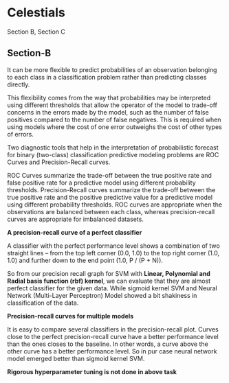 # Celestials
Section B, Section C


## Section-B

It can be more flexible to predict probabilities of an observation belonging to each class in a classification problem rather than predicting classes directly.

This flexibility comes from the way that probabilities may be interpreted using different thresholds that allow the operator of the model to trade-off concerns in the errors made by the model, such as the number of false positives compared to the number of false negatives. This is required when using models where the cost of one error outweighs the cost of other types of errors.

Two diagnostic tools that help in the interpretation of probabilistic forecast for binary (two-class) classification predictive modeling problems are ROC Curves and Precision-Recall curves.

ROC Curves summarize the trade-off between the true positive rate and false positive rate for a predictive model using different probability thresholds.
Precision-Recall curves summarize the trade-off between the true positive rate and the positive predictive value for a predictive model using different probability thresholds.
ROC curves are appropriate when the observations are balanced between each class, whereas precision-recall curves are appropriate for imbalanced datasets.

**A precision-recall curve of a perfect classifier**

A classifier with the perfect performance level shows a combination of two straight lines – from the top left corner (0.0, 1.0) to the top right corner (1.0, 1.0) and further down to the end point (1.0, P / (P + N)).

So from our precision recall graph for SVM with **Linear, Polynomial and Radial basis function (rbf) kernel**, we can evaluate that they are almost perfect classifier for the given data. While sigmoid kernel SVM and Neural Network (Multi-Layer Perceptron) Model showed a bit shakiness in classification of the data.

**Precision-recall curves for multiple models**

It is easy to compare several classifiers in the precision-recall plot. Curves close to the perfect precision-recall curve have a better performance level than the ones closes to the baseline. In other words, a curve above the other curve has a better performance level. So in pur case neural network model emerged better than sigmoid kernel SVM.


**Rigorous hyperparameter tuning is not done in above task**
